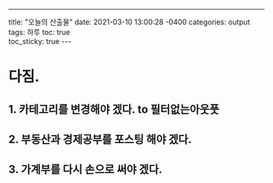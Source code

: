 ---
title: "오늘의 산출물"
date: 2021-03-10 13:00:28 -0400
categories: output
tags: 하루
toc: true  
toc_sticky: true 
---﻿
# 다짐.

## 1. 카테고리를 변경해야 겠다. to 필터없는아웃풋

## 2. 부동산과 경제공부를 포스팅 해야 겠다.

## 3. 가계부를 다시 손으로 써야 겠다.

﻿
